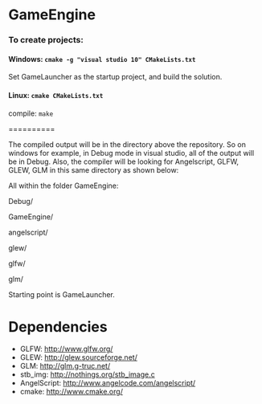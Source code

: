 GameEngine
==========


### To create projects:

#### Windows: `cmake -g "visual studio 10" CMakeLists.txt`

Set GameLauncher as the startup project, and build the solution.

#### Linux: `cmake CMakeLists.txt`

compile: `make`

==========

The compiled output will be in the directory above the repository. So on windows for example, in Debug mode in visual studio, all of the output will be in Debug. 
Also, the compiler will be looking for Angelscript, GLFW, GLEW, GLM in this same directory as shown below:

All within the folder GameEngine:

Debug/

GameEngine/

angelscript/

glew/

glfw/

glm/

Starting point is GameLauncher.

Dependencies
==========

* GLFW: http://www.glfw.org/
* GLEW: http://glew.sourceforge.net/
* GLM: http://glm.g-truc.net/
* stb_img: http://nothings.org/stb_image.c
* AngelScript: http://www.angelcode.com/angelscript/
* cmake: http://www.cmake.org/


